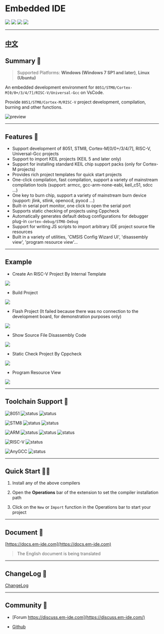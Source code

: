 # Embedded IDE

[![](https://vsmarketplacebadge.apphb.com/version/cl.eide.svg)](https://marketplace.visualstudio.com/items?itemName=CL.eide) [![](https://vsmarketplacebadge.apphb.com/installs/cl.eide.svg)](https://marketplace.visualstudio.com/items?itemName=CL.eide) [![](https://vsmarketplacebadge.apphb.com/downloads/cl.eide.svg)](https://marketplace.visualstudio.com/items?itemName=CL.eide) [![](https://vsmarketplacebadge.apphb.com/rating/cl.eide.svg)](https://marketplace.visualstudio.com/items?itemName=CL.eide)

***

## [中文](./README_ZH-CN.md)

## Summary 📑

> Supported Platforms: **Windows (Windows 7 SP1 and later)**, **Linux (Ubuntu)**

An embedded development environment for `8051/STM8/Cortex-M[0/0+/3/4/7]/RISC-V/Universal-Gcc` on VsCode. 

Provide `8051/STM8/Cortex-M/RISC-V` project development, compilation, burning and other functions.

![preview](https://docs.em-ide.com/preview.png)

***

## Features 🎉

* Support development of 8051, STM8, Cortex-M\[0/0+/3/4/7], RISC-V, Universal-Gcc projects
* Support to import KEIL projects (KEIL 5 and later only)
* Support for installing standard KEIL chip support packs (only for Cortex-M projects)
* Provides rich project templates for quick start projects
* One-click compilation, fast compilation, support a variety of mainstream compilation tools (support: armcc, gcc-arm-none-eabi, keil_c51, sdcc ...)
* One key to burn chip, support a variety of mainstream burn device (support: jlink, stlink, openocd, pyocd ...)
* Built-in serial port monitor, one click to open the serial port
* Supports static checking of projects using Cppcheck
* Automatically generates default debug configurations for debugger plug-in `cortex-debug/STM8-Debug`
* Support for writing JS scripts to import arbitrary IDE project source file resources
* Built in a variety of utilities, 'CMSIS Config Wizard UI', 'disassembly view', 'program resource view'...

***

## Example

- Create An RISC-V Project By Internal Template

![](https://docs.em-ide.com/img/show/new_prj.gif)

- Build Project

![](https://docs.em-ide.com/img/show/build_prj.gif)

- Flash Project (It failed because there was no connection to the development board, for demonstration purposes only)

![](https://docs.em-ide.com/img/show/flash_prj.gif)

- Show Source File Disassembly Code

![](https://docs.em-ide.com/img/show/show_disasm.gif)

- Static Check Project By Cppcheck

![](https://docs.em-ide.com/img/show/cppcheck_prj.gif)

- Program Resource View

![](https://docs.em-ide.com/img/show/show_prj_res.gif)

***

## Toolchain Support 🔨
 
 ![8051](https://img.shields.io/badge/-8051_:-grey.svg) ![status](https://img.shields.io/badge/Keil_C51-✔-brightgreen.svg) ![status](https://img.shields.io/badge/SDCC-✔-brightgreen.svg)
 
 ![STM8](https://img.shields.io/badge/-STM8_:-grey.svg) ![status](https://img.shields.io/badge/IAR_STM8-✔-brightgreen.svg) ![status](https://img.shields.io/badge/SDCC-✔-brightgreen.svg)
 
 ![ARM](https://img.shields.io/badge/-ARM_:-grey.svg) ![status](https://img.shields.io/badge/ARMCC-✔-brightgreen.svg) ![status](https://img.shields.io/badge/ARMCLang-✔-brightgreen.svg) ![status](https://img.shields.io/badge/ARM_GCC-✔-brightgreen.svg)

 ![RISC-V](https://img.shields.io/badge/-RISCV_:-grey.svg) ![status](https://img.shields.io/badge/RISCV_GCC-✔-brightgreen.svg)

 ![AnyGCC](https://img.shields.io/badge/-ANYGCC_:-grey.svg) ![status](https://img.shields.io/badge/GCC_Famliy_Compiler-✔-brightgreen.svg)

***

## Quick Start 🏃‍♀️

1. Install any of the above compilers

2. Open the **Operations** bar of the extension to set the compiler installation path

3. Click on the `New` or `Import` function in the Operations bar to start your project

***

## Document 📖

[https://docs.em-ide.com](https://docs.em-ide.com)

> The English document is being translated

***

## ChangeLog 📌

[ChangeLog](https://marketplace.visualstudio.com/items/CL.eide/changelog)

***

## Community 🌈

- [Forum https://discuss.em-ide.com](https://discuss.em-ide.com/)

- [Github](https://github.com/github0null/eide/issues)
